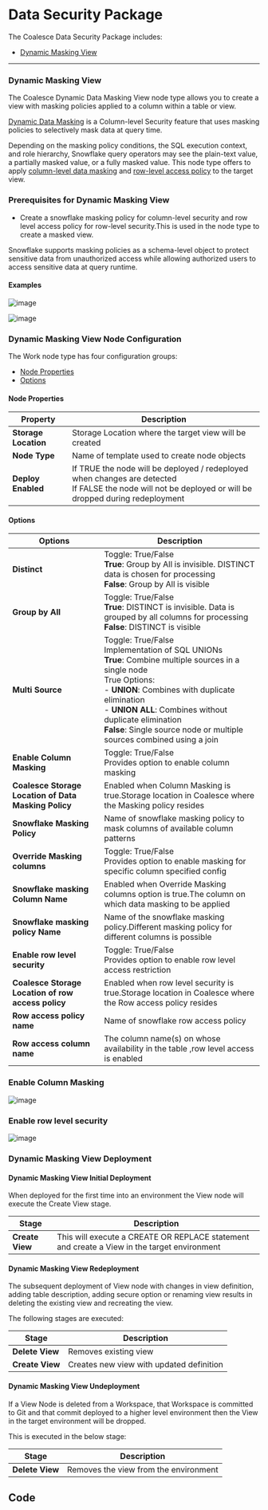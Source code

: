 # Data Security Package

The Coalesce Data Security Package includes:

* [Dynamic Masking View](dynamic-masking-view)

---

### Dynamic Masking View

The Coalesce Dynamic Data Masking View node type allows you to create a view with masking policies applied to a column within a table or view.

[Dynamic Data Masking](https://docs.snowflake.com/en/user-guide/security-column-ddm-use) is a Column-level Security feature that uses masking policies to selectively mask data at query time.

Depending on the masking policy conditions, the SQL execution context, and role hierarchy, Snowflake query operators may see the plain-text value, a partially masked value, or a fully masked value.
This node type offers to apply [column-level data masking](https://docs.snowflake.com/user-guide/security-column-intro) and [row-level access policy](https://docs.snowflake.com/en/user-guide/security-row-intro) to the target view.

### Prerequisites for Dynamic Masking View

* Create a snowflake masking policy for column-level security and row level access policy for row-level security.This is used in the node type to create a masked view.

Snowflake supports masking policies as a schema-level object to protect sensitive data from unauthorized access while allowing authorized users to access sensitive data at query runtime.

#### Examples

![image](https://github.com/user-attachments/assets/21b89bd5-60fb-4dfb-b1ed-c6e1eb7a6cb1)

![image](https://github.com/user-attachments/assets/b77cfcca-e465-429d-88c5-d6bcc0912890)

### Dynamic Masking View Node Configuration

The Work node type has four configuration groups:

* [Node Properties](#node-properties)
* [Options](#options)

#### Node Properties

| **Property** | **Description** |
|----------|-------------|
| **Storage Location** | Storage Location where the target view will be created |
| **Node Type** | Name of template used to create node objects |
| **Deploy Enabled** | If TRUE the node will be deployed / redeployed when changes are detected<br/> If FALSE the node will not be deployed or will be dropped during redeployment |

#### Options


| **Options** | **Description** |
|---------|-------------|
| **Distinct** | Toggle: True/False<br/>**True**: Group by All is invisible. DISTINCT data is chosen for processing<br/>**False**: Group by All is visible |
| **Group by All** | Toggle: True/False<br/>**True**: DISTINCT is invisible. Data is grouped by all columns for processing<br/>**False**: DISTINCT is visible |
| **Multi Source** | Toggle: True/False<br/>Implementation of SQL UNIONs<br/>**True**: Combine multiple sources in a single node<br/>True Options:<br/>- **UNION**: Combines with duplicate elimination<br/>- **UNION ALL**: Combines without duplicate elimination<br/>**False**: Single source node or multiple sources combined using a join |
| **Enable Column Masking** | Toggle: True/False<br/> Provides option to enable column masking |
| **Coalesce Storage Location of Data Masking Policy**| Enabled when Column Masking is true.Storage location in Coalesce where the Masking policy resides |
| **Snowflake Masking Policy**| Name of snowflake masking policy to mask columns of available column patterns |
| **Override Masking columns**| Toggle: True/False<br/> Provides option to enable masking for specific column specified config |
| **Snowflake masking Column Name**| Enabled when Override Masking columns option is true.The column on which data masking to be applied |
| **Snowflake masking policy Name**| Name of the snowflake masking policy.Different masking policy for different columns is possible |
| **Enable row level security** | Toggle: True/False<br/> Provides option to enable row level access restriction |
| **Coalesce Storage Location of row access policy**| Enabled when row level security is true.Storage location in Coalesce where the Row access policy resides |
| **Row access policy name**| Name of snowflake row access policy |
| **Row access column name**| The column name(s) on whose availability in the table ,row level access is enabled|

### Enable Column Masking

![image](https://github.com/user-attachments/assets/5b4d6d43-acee-40b3-87bb-e90af053f7dd)

### Enable row level security 

![image](https://github.com/user-attachments/assets/d4886da5-9f92-4c76-b11f-831d257104d7)

### Dynamic Masking View Deployment

#### Dynamic Masking View Initial Deployment

When deployed for the first time into an environment the View node will execute the Create View stage.

| **Stage** | **Description** |
|-----------|----------------|
| **Create View** | This will execute a CREATE OR REPLACE statement and create a View in the target environment |

#### Dynamic Masking View Redeployment

The subsequent deployment of View node with changes in view definition, adding table description, adding secure option or renaming view results in deleting the existing view and recreating the view.

The following stages are executed:

| **Stage** | **Description** |
|-----------|----------------|
| **Delete View** | Removes existing view |
| **Create View** | Creates new view with updated definition |

#### Dynamic Masking View Undeployment

If a View Node is deleted from a Workspace, that Workspace is committed to Git and that commit deployed to a higher level environment then the View in the target environment will be dropped.

This is executed in the below stage:

| **Stage** | **Description** |
|-----------|----------------|
| **Delete View** | Removes the view from the environment |

## Code
